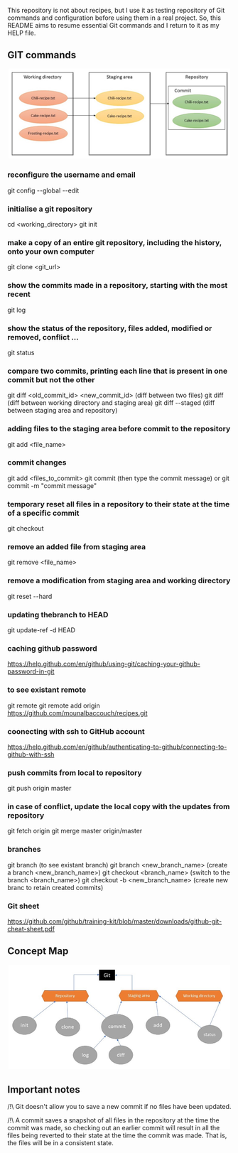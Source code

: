 This repository is not about recipes, but I use it as testing repository of Git commands and configuration before using them in a real project. So, this README aims to resume essential Git commands and I return to it as my HELP file.

## GIT commands ##

<p align="center">
<img src="figures/intro.jpg" width="500"/>
</p>

### reconfigure the username and email ###
git config --global --edit

### initialise a git repository ###
cd <working_directory>
git init

### make a copy of an entire git repository, including the history, onto your own computer ###
git clone <git_url>

### show the commits made in a repository, starting with the most recent ###
git log 

### show the status of the repository, files added, modified or removed, conflict ... ###
git status

### compare two commits, printing each line that is present in one commit but not the other ###
git diff <old_commit_id> <new_commit_id> (diff between two files)
git diff  (diff between working directory and staging area)
git diff --staged (diff between staging area and repository)

### adding files to the staging area before commit to the repository ###
git add <file_name>

### commit changes ###
git add <files_to_commit>
git commit (then type the commit message)
or
git commit -m "commit message"

### temporary reset all files in a repository to their state at the time of a specific commit ###
git checkout

### remove an added file from staging area ###
git remove <file_name>

### remove a modification from staging area and working directory ###
git reset --hard

### updating thebranch to HEAD ###
git update-ref -d HEAD

### caching github password ###
https://help.github.com/en/github/using-git/caching-your-github-password-in-git

### to see existant remote ###
git remote
git remote add origin https://github.com/mounalbaccouch/recipes.git

### coonecting with ssh to GitHub account ###
https://help.github.com/en/github/authenticating-to-github/connecting-to-github-with-ssh

### push commits from local to repository ###
git push origin master

### in case of conflict, update the local copy with the updates from repository ###
git fetch origin
git merge master origin/master

### branches ###
git branch (to see existant branch)
git branch <new_branch_name> (create a branch <new_branch_name>)
git checkout <branch_name> (switch to the branch <branch_name>)
git checkout -b <new_branch_name> (create new branc to retain created commits)

### Git sheet ###
https://github.com/github/training-kit/blob/master/downloads/github-git-cheat-sheet.pdf

## Concept Map ##
<p align="center">
<img src="figures/concept-map.jpg" width="500"/>
</p>

## Important notes ##
/!\ Git doesn't allow you to save a new commit if no files have been updated.

/!\ A commit saves a snapshot of all files in the repository at the time the commit was made, so checking out an earlier commit will result in all the files being reverted to their state at the time the commit was made. That is, the files will be in a consistent state.
 


